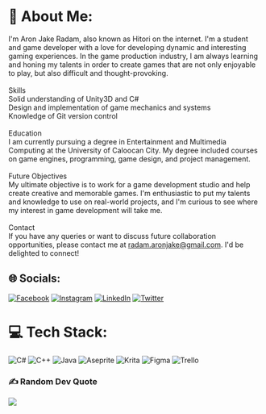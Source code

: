 # 💫 About Me:
I'm Aron Jake Radam, also known as Hitori on the internet. I'm a student and game developer with a love for developing dynamic and interesting gaming experiences. In the game production industry, I am always learning and honing my talents in order to create games that are not only enjoyable to play, but also difficult and thought-provoking.<br><br>Skills<br>Solid understanding of Unity3D and C#<br>Design and implementation of game mechanics and systems<br>Knowledge of Git version control<br><br>Education<br>I am currently pursuing a degree in Entertainment and Multimedia Computing at the University of Caloocan City. My degree included courses on game engines, programming, game design, and project management.<br><br>Future Objectives<br>My ultimate objective is to work for a game development studio and help create creative and memorable games. I'm enthusiastic to put my talents and knowledge to use on real-world projects, and I'm curious to see where my interest in game development will take me.<br><br>Contact<br>If you have any queries or want to discuss future collaboration opportunities, please contact me at radam.aronjake@gmail.com. I'd be delighted to connect!


## 🌐 Socials:
[![Facebook](https://img.shields.io/badge/Facebook-%231877F2.svg?logo=Facebook&logoColor=white)](https://facebook.com/ps.hitori) [![Instagram](https://img.shields.io/badge/Instagram-%23E4405F.svg?logo=Instagram&logoColor=white)](https://instagram.com/ps.hitori) [![LinkedIn](https://img.shields.io/badge/LinkedIn-%230077B5.svg?logo=linkedin&logoColor=white)](https://linkedin.com/in/radamaj) [![Twitter](https://img.shields.io/badge/Twitter-%231DA1F2.svg?logo=Twitter&logoColor=white)](https://twitter.com/PS-Hitoriii) 

# 💻 Tech Stack:
![C#](https://img.shields.io/badge/c%23-%23239120.svg?style=for-the-badge&logo=c-sharp&logoColor=white) ![C++](https://img.shields.io/badge/c++-%2300599C.svg?style=for-the-badge&logo=c%2B%2B&logoColor=white) ![Java](https://img.shields.io/badge/java-%23ED8B00.svg?style=for-the-badge&logo=java&logoColor=white) ![Aseprite](https://img.shields.io/badge/Aseprite-FFFFFF?style=for-the-badge&logo=Aseprite&logoColor=#7D929E) ![Krita](https://img.shields.io/badge/Krita-203759?style=for-the-badge&logo=krita&logoColor=EEF37B) 	![Figma](https://img.shields.io/badge/figma-%23F24E1E.svg?style=for-the-badge&logo=figma&logoColor=white) ![Trello](https://img.shields.io/badge/Trello-%23026AA7.svg?style=for-the-badge&logo=Trello&logoColor=white)

### ✍️ Random Dev Quote
![](https://quotes-github-readme.vercel.app/api?type=horizontal&theme=dark)

<!-- Proudly created with GPRM ( https://gprm.itsvg.in ) -->
